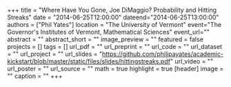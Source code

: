 +++
title = "Where Have You Gone, Joe DiMaggio? Probability and Hitting Streaks"
date = "2014-06-25T12:00:00"
dateend="2014-06-25T13:00:00"
authors = ["Phil Yates"]
location = "The University of Vermont"
event="The Governor's Institutes of Vermont, Mathematical Sciences"
event_url=""
abstract = ""
abstract_short = ""
image_preview = ""
featured = false
projects = []
tags = []
url_pdf = ""
url_preprint = ""
url_code = ""
url_dataset = ""
url_project = ""
url_slides = "https://github.com/philipayates/academic-kickstart/blob/master/static/files/slides/hittingstreaks.pdf"
url_video = ""
url_poster = ""
url_source = ""
math = true
highlight = true
[header]
image = ""
caption = ""
+++
